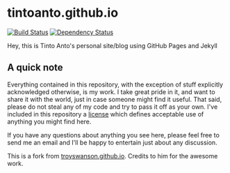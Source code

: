# tintoanto.github.io

[![Build Status](https://travis-ci.org/tintoanto/tintoanto.github.io.svg?branch=master)](https://travis-ci.org/tintoanto/tintoanto.github.io)
[![Dependency Status](https://gemnasium.com/tintoanto/tintoanto.github.io.svg)](https://gemnasium.com/tintoanto/tintoanto.github.io)

Hey, this is Tinto Anto's personal site/blog using GitHub Pages and Jekyll

## A quick note

Everything contained in this repository, with the exception of stuff explicitly acknowledged otherwise, is my work. I take great pride in it, and want to share it with the world, just in case someone might find it useful. That said, please do not steal any of my code and try to pass it off as your own. I've included in this repository a [license](https://github.com/tintoanto/tintoanto.github.io/blob/master/LICENSE.md) which defines acceptable use of anything you might find here.

If you have any questions about anything you see here, please feel free to send me an email and I'll be happy to entertain just about any discussion.

This is a fork from [troyswanson.github.io](https://github.com/troyswanson/troyswanson.github.io). 
Credits to him for the awesome work.